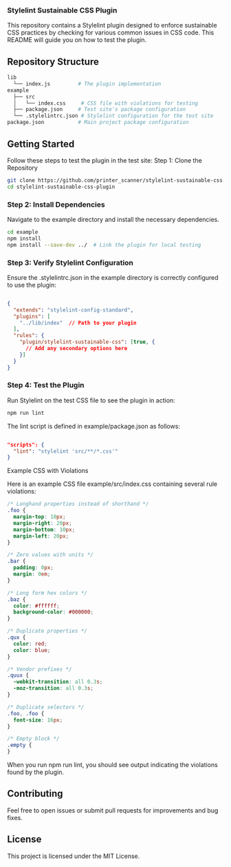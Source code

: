 ### Stylelint Sustainable CSS Plugin

This repository contains a Stylelint plugin designed to enforce sustainable CSS practices by checking for various common issues in CSS code. This README will guide you on how to test the plugin.

## Repository Structure
```bash
lib
  └── index.js         # The plugin implementation
example
  ├── src
  │   └── index.css     # CSS file with violations for testing
  ├── package.json     # Test site's package configuration
  └── .stylelintrc.json # Stylelint configuration for the test site
package.json           # Main project package configuration
```

## Getting Started

Follow these steps to test the plugin in the test site:
Step 1: Clone the Repository

```sh
git clone https://github.com/printer_scanner/stylelint-sustainable-css.git
cd stylelint-sustainable-css-plugin
```

### Step 2: Install Dependencies

Navigate to the example directory and install the necessary dependencies.

```sh
cd example
npm install
npm install --save-dev ../  # Link the plugin for local testing
```

### Step 3: Verify Stylelint Configuration

Ensure the .stylelintrc.json in the example directory is correctly configured to use the plugin:

```json

{
  "extends": "stylelint-config-standard",
  "plugins": [
    "../lib/index"  // Path to your plugin
  ],
  "rules": {
    "plugin/stylelint-sustainable-css": [true, {
      // Add any secondary options here
    }]
  }
}
```

### Step 4: Test the Plugin

Run Stylelint on the test CSS file to see the plugin in action:

```sh
npm run lint
```

The lint script is defined in example/package.json as follows:

```json

"scripts": {
  "lint": "stylelint 'src/**/*.css'"
}
```

Example CSS with Violations

Here is an example CSS file example/src/index.css containing several rule violations:

```css
/* Longhand properties instead of shorthand */
.foo {
  margin-top: 10px;
  margin-right: 20px;
  margin-bottom: 10px;
  margin-left: 20px;
}

/* Zero values with units */
.bar {
  padding: 0px;
  margin: 0em;
}

/* Long form hex colors */
.baz {
  color: #ffffff;
  background-color: #000000;
}

/* Duplicate properties */
.qux {
  color: red;
  color: blue;
}

/* Vendor prefixes */
.quux {
  -webkit-transition: all 0.3s;
  -moz-transition: all 0.3s;
}

/* Duplicate selectors */
.foo, .foo {
  font-size: 16px;
}

/* Empty block */
.empty {
}
```

When you run npm run lint, you should see output indicating the violations found by the plugin.

## Contributing

Feel free to open issues or submit pull requests for improvements and bug fixes.

## License
This project is licensed under the MIT License.